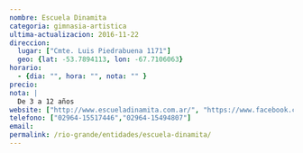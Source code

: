 ```yaml
---
nombre: Escuela Dinamita
categoria: gimnasia-artistica
ultima-actualizacion: 2016-11-22
direccion: 
  lugar: ["Cmte. Luis Piedrabuena 1171"]
  geo: {lat: -53.7894113, lon: -67.7106063}
horario: 
  - {dia: "", hora: "", nota: "" }
precio: 
nota: | 
  De 3 a 12 años
website: ["http://www.escueladinamita.com.ar/", "https://www.facebook.com/escuelademovimientodinamita"]
telefono: ["02964-15517446","02964-15494807"]
email: 
permalink: /rio-grande/entidades/escuela-dinamita/
---
```

